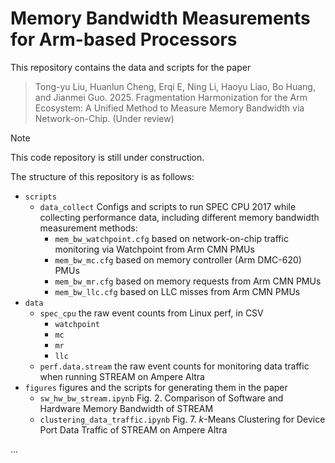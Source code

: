 # Memory Bandwidth Measurements for Arm-based Processors

This repository contains the data and scripts for the paper 

> Tong-yu Liu, Huanlun Cheng, Erqi E, Ning Li, Haoyu Liao, Bo Huang, and Jianmei Guo. 2025. Fragmentation Harmonization for the Arm Ecosystem: A Unified Method to Measure Memory Bandwidth via Network-on-Chip. (Under review)

> [!NOTE]
> This code repository is still under construction. 

The structure of this repository is as follows: 

- `scripts`
  - `data_collect` Configs and scripts to run SPEC CPU 2017 while collecting performance data, including different memory bandwidth measurement methods: 
    - `mem_bw_watchpoint.cfg` based on network-on-chip traffic monitoring via Watchpoint from Arm CMN PMUs
    - `mem_bw_mc.cfg` based on memory controller (Arm DMC-620) PMUs
    - `mem_bw_mr.cfg` based on memory requests from Arm CMN PMUs
    - `mem_bw_llc.cfg` based on LLC misses from Arm CMN PMUs 
- `data`
  - `spec_cpu` the raw event counts from Linux perf, in CSV
    - `watchpoint`
    - `mc`
    - `mr`
    - `llc`
  - `perf.data.stream` the raw event counts for monitoring data traffic when running STREAM on Ampere Altra
- `figures` figures and the scripts for generating them in the paper 
  - `sw_hw_bw_stream.ipynb` Fig. 2. Comparison of Software and Hardware Memory Bandwidth of STREAM
  - `clustering_data_traffic.ipynb` Fig. 7. $k$-Means Clustering for Device Port Data Traffic of STREAM on Ampere Altra

...